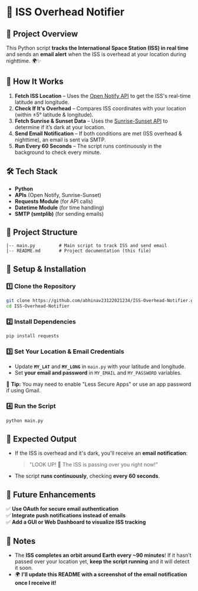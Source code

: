 # 🚀 ISS Overhead Notifier

## 📌 Project Overview
This Python script **tracks the International Space Station (ISS) in real time** and sends an **email alert** when the ISS is overhead at your location during nighttime. 🌍✨

## 📜 How It Works
1. **Fetch ISS Location** – Uses the [Open Notify API](http://api.open-notify.org/) to get the ISS's real-time latitude and longitude.
2. **Check If It's Overhead** – Compares ISS coordinates with your location (within ±5° latitude & longitude).
3. **Fetch Sunrise & Sunset Data** – Uses the [Sunrise-Sunset API](https://sunrise-sunset.org/api) to determine if it’s dark at your location.
4. **Send Email Notification** – If both conditions are met (ISS overhead & nighttime), an email is sent via SMTP.
5. **Run Every 60 Seconds** – The script runs continuously in the background to check every minute.

## 🛠️ Tech Stack
- **Python**
- **APIs** (Open Notify, Sunrise-Sunset)
- **Requests Module** (for API calls)
- **Datetime Module** (for time handling)
- **SMTP (smtplib)** (for sending emails)

## 📂 Project Structure
```
|-- main.py         # Main script to track ISS and send email
|-- README.md       # Project documentation (this file)
```

## 🔧 Setup & Installation
### 1️⃣ Clone the Repository
```bash
git clone https://github.com/abhinav23122021234/ISS-Overhead-Notifier.git
cd ISS-Overhead-Notifier
```

### 2️⃣ Install Dependencies
```bash
pip install requests
```

### 3️⃣ Set Your Location & Email Credentials
- Update **`MY_LAT`** and **`MY_LONG`** in `main.py` with your latitude and longitude.
- Set **your email and password** in `MY_EMAIL` and `MY_PASSWORD` variables.

🔹 **Tip:** You may need to enable "Less Secure Apps" or use an app password if using Gmail.

### 4️⃣ Run the Script
```bash
python main.py
```

## 📧 Expected Output
- If the ISS is overhead and it's dark, you'll receive an **email notification**:
  > "LOOK UP! 🚀 The ISS is passing over you right now!"
- The script **runs continuously**, checking **every 60 seconds**.

## 🎯 Future Enhancements
✅ **Use OAuth for secure email authentication**  
✅ **Integrate push notifications instead of emails**  
✅ **Add a GUI or Web Dashboard to visualize ISS tracking**  

## 📌 Notes
- The **ISS completes an orbit around Earth every ~90 minutes**! If it hasn’t passed over your location yet, **keep the script running** and it will detect it soon.
- 🌍 **I'll update this README with a screenshot of the email notification once I receive it!**


